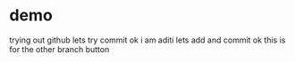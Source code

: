 # demo
trying out github
lets try commit
ok i am aditi lets add and commit
ok this is for the other branch button 